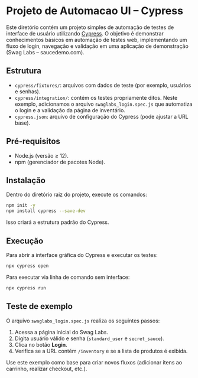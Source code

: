 # Projeto de Automacao UI – Cypress

Este diretório contém um projeto simples de automação de testes de interface de usuário utilizando [Cypress](https://www.cypress.io/). O objetivo é demonstrar conhecimentos básicos em automação de testes web, implementando um fluxo de login, navegação e validação em uma aplicação de demonstração (Swag Labs – saucedemo.com).

## Estrutura

- `cypress/fixtures/`: arquivos com dados de teste (por exemplo, usuários e senhas).
- `cypress/integration/`: contém os testes propriamente ditos. Neste exemplo, adicionamos o arquivo `swaglabs_login.spec.js` que automatiza o login e a validação da página de inventário.
- `cypress.json`: arquivo de configuração do Cypress (pode ajustar a URL base).

## Pré-requisitos

- Node.js (versão ≥ 12).
- npm (gerenciador de pacotes Node).

## Instalação

Dentro do diretório raiz do projeto, execute os comandos:

```bash
npm init -y
npm install cypress --save-dev
```

Isso criará a estrutura padrão do Cypress.

## Execução

Para abrir a interface gráfica do Cypress e executar os testes:

```bash
npx cypress open
```

Para executar via linha de comando sem interface:

```bash
npx cypress run
```

## Teste de exemplo

O arquivo `swaglabs_login.spec.js` realiza os seguintes passos:

1. Acessa a página inicial do Swag Labs.
2. Digita usuário válido e senha (`standard_user` e `secret_sauce`).
3. Clica no botão **Login**.
4. Verifica se a URL contém `/inventory` e se a lista de produtos é exibida.

Use este exemplo como base para criar novos fluxos (adicionar itens ao carrinho, realizar checkout, etc.).
